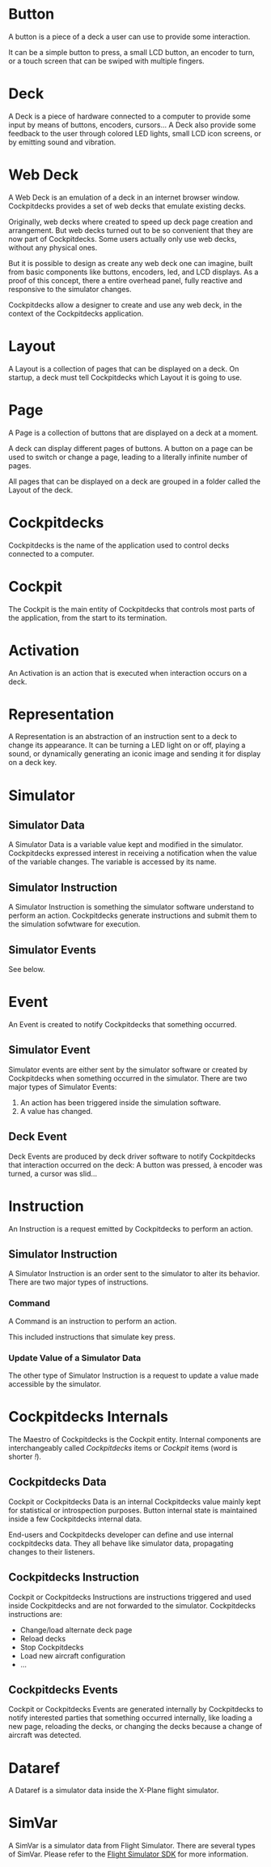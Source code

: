 # Button

A button is a piece of a deck a user can use to provide some interaction.

It can be a simple button to press, a small LCD button, an encoder to turn, or a touch screen that can be swiped with multiple fingers.

# Deck

A Deck is a piece of hardware connected to a computer to provide some input by means of buttons, encoders, cursors... A Deck also provide some feedback to the user through colored LED lights, small LCD icon screens, or by emitting sound and vibration.

# Web Deck

A Web Deck is an emulation of a deck in an internet browser window. Cockpitdecks provides a set of web decks that emulate existing decks.

Originally, web decks where created to speed up deck page creation and arrangement. But web decks turned out to be so convenient that they are now part of Cockpitdecks. Some users actually only use web decks, without any physical ones.

But it is possible to design as create any web deck one can imagine, built from basic components like buttons, encoders, led, and LCD displays. As a proof of this concept, there a entire overhead panel, fully reactive and responsive to the simulator changes.

Cockpitdecks allow a designer to create and use any web deck, in the context of the Cockpitdecks application.

# Layout

A Layout is a collection of pages that can be displayed on a deck. On startup, a deck must tell Cockpitdecks which Layout it is going to use.

# Page

A Page is a collection of buttons that are displayed on a deck at a moment.

A deck can display different pages of buttons. A button on a page can be used to switch or change a page, leading to a literally infinite number of pages.

All pages that can be displayed on a deck are grouped in a folder called the Layout of the deck.

# Cockpitdecks

Cockpitdecks is the name of the application used to control decks connected to a computer.

# Cockpit

The Cockpit is the main entity of Cockpitdecks that controls most parts of the application, from the start to its termination.

# Activation

An Activation is an action that is executed when interaction occurs on a deck.

# Representation

A Representation is an abstraction of an instruction sent to a deck to change its appearance. It can be turning a LED light on or off, playing a sound, or dynamically generating an iconic image and sending it for display on a deck key.

# Simulator

## Simulator Data

A Simulator Data is a variable value kept and modified in the simulator. Cockpitdecks expressed interest in receiving a notification when the value of the variable changes. The variable is accessed by its name.

## Simulator Instruction

A Simulator Instruction is something the simulator software understand to perform an action. Cockpitdecks generate instructions and submit them to the simulation sofwtware for execution.

## Simulator Events

See below.

# Event

An Event is created to notify Cockpitdecks that something occurred.

## Simulator Event

Simulator events are either sent by the simulator software or created by Cockpitdecks when something occurred in the simulator. There are two major types of Simulator Events:

1. An action has been triggered inside the simulation software.
2. A value has changed.

## Deck Event

Deck Events are produced by deck driver software to notify Cockpitdecks that interaction occurred on the deck: A button was pressed, à encoder was turned, a cursor was slid…

# Instruction

An Instruction is a request emitted by Cockpitdecks to perform an action.

## Simulator Instruction

A Simulator Instruction is an order sent to the simulator to alter its behavior. There are two major types of instructions.

### Command

A Command is an instruction to perform an action.

This included instructions that simulate key press.

### Update Value of a Simulator Data

The other type of Simulator Instruction is a request to update a value made accessible by the simulator.

# Cockpitdecks Internals

The Maestro of Cockpitdecks is the Cockpit entity. Internal components are interchangeably called *Cockpitdecks* items or *Cockpit* items (word is shorter *!*).

## Cockpitdecks Data

Cockpit or Cockpitdecks Data is an internal Cockpitdecks value mainly kept for statistical or introspection purposes. Button internal state is maintained inside a few Cockpitdecks internal data.

End-users and Cockpitdecks developer can define and use internal cockpitdecks data. They all behave like simulator data, propagating changes to their listeners.

## Cockpitdecks Instruction

Cockpit or Cockpitdecks Instructions are instructions triggered and used inside Cockpitdecks and are not forwarded to the simulator. Cockpitdecks instructions are:

- Change/load alternate deck page
- Reload decks
- Stop Cockpitdecks
- Load new aircraft configuration
- ...

## Cockpitdecks Events

Cockpit or Cockpitdecks Events are generated internally by Cockpitdecks to notify interested parties that something occurred internally, like loading a new page, reloading the decks, or changing the decks because a change of aircraft was detected.

# Dataref

A Dataref is a simulator data inside the X-Plane flight simulator.

# SimVar

A SimVar is a simulator data from Flight Simulator. There are several types of SimVar. Please refer to the [Flight Simulator SDK](https://docs.flightsimulator.com/html/Introduction/SDK_Overview.htm) for more information.
